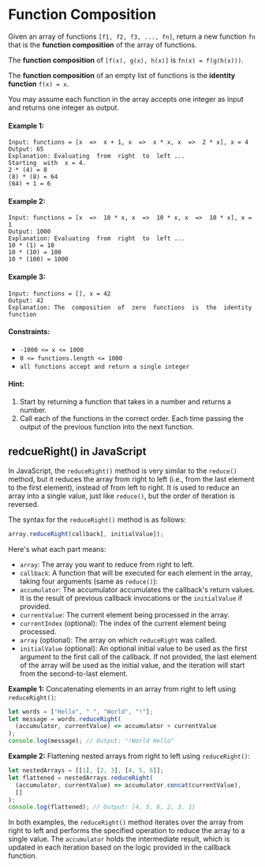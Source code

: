 # Function Composition

Given an array of functions `[f1, f2, f3, ..., fn]`, return a new function `fn` that is the **function composition** of the array of functions.

The **function composition** of `[f(x), g(x), h(x)]` is `fn(x) = f(g(h(x)))`.

The **function composition** of an empty list of functions is the **identity function** `f(x) = x`.

You may assume each function in the array accepts one integer as input and returns one integer as output.

#### Example 1:

```
Input: functions = [x  =>  x + 1, x  =>  x * x, x  =>  2 * x], x = 4
Output: 65
Explanation: Evaluating  from  right  to  left ...
Starting  with  x = 4.
2 * (4) = 8
(8) * (8) = 64
(64) + 1 = 6
```

#### Example 2:

```
Input: functions = [x  =>  10 * x, x  =>  10 * x, x  =>  10 * x], x = 1
Output: 1000
Explanation: Evaluating  from  right  to  left ...
10 * (1) = 10
10 * (10) = 100
10 * (100) = 1000
```

#### Example 3:

```
Input: functions = [], x = 42
Output: 42
Explanation: The  composition  of  zero  functions  is  the  identity  function
```

#### Constraints:

- `-1000 <= x <= 1000`
- `0 <= functions.length <= 1000`
- `all functions accept and return a single integer`

#### Hint:

1. Start by returning a function that takes in a number and returns a number.
2. Call each of the functions in the correct order. Each time passing the output of the previous function into the next function.

## redcueRight() in JavaScript

In JavaScript, the `reduceRight()` method is very similar to the `reduce()` method, but it reduces the array from right to left (i.e., from the last element to the first element), instead of from left to right. It is used to reduce an array into a single value, just like `reduce()`, but the order of iteration is reversed.

The syntax for the `reduceRight()` method is as follows:

```javascript
array.reduceRight(callback[, initialValue]);
```

Here's what each part means:

- `array`: The array you want to reduce from right to left.
- `callback`: A function that will be executed for each element in the array, taking four arguments (same as `reduce()`):
- `accumulator`: The accumulator accumulates the callback's return values. It is the result of previous callback invocations or the `initialValue` if provided.
- `currentValue`: The current element being processed in the array.
- `currentIndex` (optional): The index of the current element being processed.
- `array` (optional): The array on which `reduceRight` was called.
- `initialValue` (optional): An optional initial value to be used as the first argument to the first call of the callback. If not provided, the last element of the array will be used as the initial value, and the iteration will start from the second-to-last element.

**Example 1:** Concatenating elements in an array from right to left using `reduceRight()`:

```javascript
let words = ["Hello", " ", "World", "!"];
let message = words.reduceRight(
  (accumulator, currentValue) => accumulator + currentValue
);
console.log(message); // Output: "!World Hello"
```

**Example 2:** Flattening nested arrays from right to left using `reduceRight()`:

```javascript
let nestedArrays = [[1], [2, 3], [4, 5, 6]];
let flattened = nestedArrays.reduceRight(
  (accumulator, currentValue) => accumulator.concat(currentValue),
  []
);
console.log(flattened); // Output: [4, 5, 6, 2, 3, 1]
```

In both examples, the `reduceRight()` method iterates over the array from right to left and performs the specified operation to reduce the array to a single value. The `accumulator` holds the intermediate result, which is updated in each iteration based on the logic provided in the callback function.
